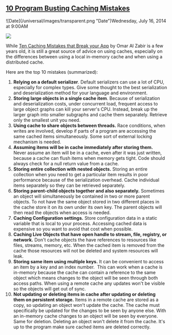 ## [10 Program Busting Caching Mistakes](/blog/2014/7/16/10-program-busting-caching-mistakes.html)

<div class="journal-entry-tag journal-entry-tag-post-title"><span class="posted-on">![Date](/universal/images/transparent.png "Date")Wednesday, July 16, 2014 at 9:00AM</span></div>

<div class="body">

![](https://farm6.staticflickr.com/5488/14460128067_74aedf3edf_m.jpg)

While [Ten Caching Mistakes that Break your App](http://www.codeproject.com/KB/web-cache/cachingmistakes.aspx?azid=74) by Omar Al Zabir is a few years old, it is still a great source of advice on using caches, especially on the differences between using a local in-memory cache and when using a distributed cache.

<div id="_mcePaste">Here are the top 10 mistakes (summarized):</div>

<div id="_mcePaste">

1.  <span>**Relying on a default serializer**. Default serializers can use a lot of CPU, especially for complex types. Give some thought to the best serialization and deserialization method for your language and environment.</span>
2.  <span>**Storing large objects in a single cache item**. Because of serialization and deserialization costs, under concurrent load, frequent access to large object graphs can kill your server's CPU. Instead, break up the larger graph into smaller subgraphs and cache them separately. Retrieve only the smallest unit you need.</span>
3.  <span>**Using cache to share objects between threads.** Race conditions, when writes are involved, develop if parts of a program are accessing the same cached items simultaneously. Some sort of external locking mechanism is needed. </span>
4.  <span>**Assuming items will be in cache immediately after storing them.** Never assume an item will be in a cache, even after it was just written, because a cache can flush items when memory gets tight. Code should always check for a null return value from a cache.</span>
5.  <span>**Storing entire collection with nested objects.** Storing an entire collection when you need to get a particular item results in poor performance because of the serialization overhead. Cache individual items separately so they can be retrieved separately. </span>
6.  <span>**Storing parent-child objects together and also separately.** Sometimes an object will simultaneously be contained in two or more parent objects. To not have the same object stored in two different places in the cache store it on its own under its own key. </span>The parent objects will then read the objects when access is needed.
7.  <span>**Caching Configuration settings.** Store configuration data in a static variable that is local to your process. Accessing cached data is expensive so you want to avoid that cost when possible.</span>
8.  <span>**Caching Live Objects that have open handle to stream, file, registry, or network.** Don't cache objects the have references to resources like files, streams, memory, etc. When the cached item is removed from the cache those resources will not be deleted and system resources will leak. </span>
9.  <span>**Storing same item using multiple keys.** It can be convenient to access an item by a key and an index number.  This can work when a cache is in-memory because the cache can contain a reference to the same object which means changes to the object will be seen through both access paths. When using a remote cache any updates won't be visible so the objects will get out of sync. </span>
10.  <span>**Not updating or deleting items in cache after updating or deleting them on persistent storage.** Items in a remote cache are stored as a copy, so updating an object won't update the cache. The cache must specifically be updated for the changes to be seen by anyone else. With an in-memory cache changes to an object will be seen by everyone. Same for deletion. Deleting an object won't delete it from the cache. It's up to the program make sure cached items are deleted correctly.</span>

</div>

</div>